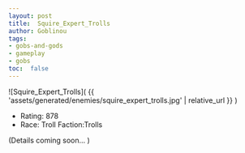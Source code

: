 ```yaml
---
layout: post
title:  Squire_Expert_Trolls
author: Goblinou
tags:
- gobs-and-gods
- gameplay
- gobs
toc:  false
---
```


![Squire_Expert_Trolls]( {{ 'assets/generated/enemies/squire_expert_trolls.jpg' | relative_url }} )
- Rating: 878
- Race: Troll  Faction:Trolls

(Details coming soon... )
